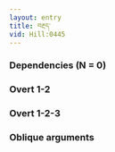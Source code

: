 ```yaml
---
layout: entry
title: བརྔད་
vid: Hill:0445
---
```

### Dependencies (N = 0)


### Overt 1-2


### Overt 1-2-3


### Oblique arguments
